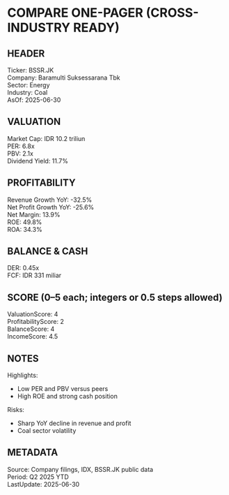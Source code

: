# COMPARE ONE-PAGER (CROSS-INDUSTRY READY)

## HEADER
Ticker: BSSR.JK  
Company: Baramulti Suksessarana Tbk  
Sector: Energy  
Industry: Coal  
AsOf: 2025-06-30

## VALUATION
Market Cap: IDR 10.2 triliun  
PER: 6.8x  
PBV: 2.1x  
Dividend Yield: 11.7%

## PROFITABILITY
Revenue Growth YoY: -32.5%  
Net Profit Growth YoY: -25.6%  
Net Margin: 13.9%  
ROE: 49.8%  
ROA: 34.3%

## BALANCE & CASH
DER: 0.45x  
FCF: IDR 331 miliar

## SCORE (0–5 each; integers or 0.5 steps allowed)
ValuationScore: 4  
ProfitabilityScore: 2  
BalanceScore: 4  
IncomeScore: 4.5

## NOTES
Highlights:
- Low PER and PBV versus peers
- High ROE and strong cash position

Risks:
- Sharp YoY decline in revenue and profit
- Coal sector volatility

## METADATA
Source: Company filings, IDX, BSSR.JK public data  
Period: Q2 2025 YTD  
LastUpdate: 2025-06-30